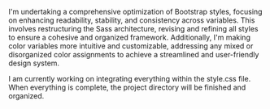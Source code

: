 I'm undertaking a comprehensive optimization of Bootstrap styles, focusing on enhancing readability, stability, and consistency across variables. This involves restructuring the Sass architecture, revising and refining all styles to ensure a cohesive and organized framework. Additionally, I'm making color variables more intuitive and customizable, addressing any mixed or disorganized color assignments to achieve a streamlined and user-friendly design system.

I am currently working on integrating everything within the style.css file. When everything is complete, the project directory will be finished and organized.
